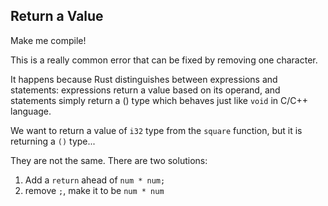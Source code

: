 ## Return a Value

Make me compile!

<div class="hint">
  This is a really common error that can be fixed by removing one character.

  It happens because Rust distinguishes between expressions and statements: expressions return a value based on its operand, and statements simply return a () type which behaves just like `void` in C/C++ language.

  We want to return a value of `i32` type from the `square` function, but it is returning a `()` type...

  They are not the same. There are two solutions:
  1. Add a `return` ahead of `num * num;`
  2. remove `;`, make it to be `num * num`
</div>
